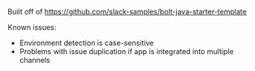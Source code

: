 Built off of https://github.com/slack-samples/bolt-java-starter-template

Known issues:
- Environment detection is case-sensitive
- Problems with issue duplication if app is integrated into multiple channels 